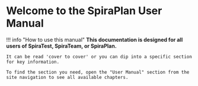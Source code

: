 # Welcome to the SpiraPlan User Manual

!!! info "How to use this manual"
    **This documentation is designed for all users of SpiraTest, SpiraTeam, or SpiraPlan.**

    It can be read 'cover to cover' or you can dip into a specific section for key information.   

    To find the section you need, open the "User Manual" section from the site navigation to see all available chapters.
